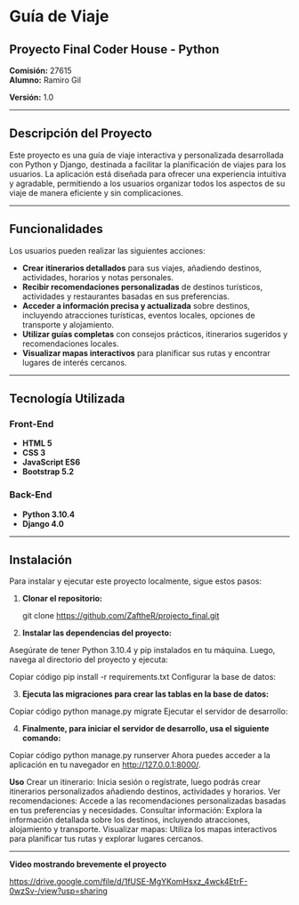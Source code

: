 # Guía de Viaje

## Proyecto Final Coder House - Python  
**Comisión:** 27615  
**Alumno:** Ramiro Gil

**Versión:** 1.0  

---

## Descripción del Proyecto

Este proyecto es una guía de viaje interactiva y personalizada desarrollada con Python y Django, destinada a facilitar la planificación de viajes para los usuarios. La aplicación está diseñada para ofrecer una experiencia intuitiva y agradable, permitiendo a los usuarios organizar todos los aspectos de su viaje de manera eficiente y sin complicaciones.

---

## Funcionalidades

Los usuarios pueden realizar las siguientes acciones:

- **Crear itinerarios detallados** para sus viajes, añadiendo destinos, actividades, horarios y notas personales.
- **Recibir recomendaciones personalizadas** de destinos turísticos, actividades y restaurantes basadas en sus preferencias.
- **Acceder a información precisa y actualizada** sobre destinos, incluyendo atracciones turísticas, eventos locales, opciones de transporte y alojamiento.
- **Utilizar guías completas** con consejos prácticos, itinerarios sugeridos y recomendaciones locales.
- **Visualizar mapas interactivos** para planificar sus rutas y encontrar lugares de interés cercanos.

---

## Tecnología Utilizada

### Front-End

- **HTML 5**
- **CSS 3**
- **JavaScript ES6**
- **Bootstrap 5.2**

### Back-End

- **Python 3.10.4**
- **Django 4.0**

---

## Instalación

Para instalar y ejecutar este proyecto localmente, sigue estos pasos:

1. **Clonar el repositorio:**

   git clone https://github.com/ZaftheR/projecto_final.git

2. **Instalar las dependencias del proyecto:**

Asegúrate de tener Python 3.10.4 y pip instalados en tu máquina. Luego, navega al directorio del proyecto y ejecuta:

Copiar código
pip install -r requirements.txt
Configurar la base de datos:

3. **Ejecuta las migraciones para crear las tablas en la base de datos:**

Copiar código
python manage.py migrate
Ejecutar el servidor de desarrollo:

4. **Finalmente, para iniciar el servidor de desarrollo, usa el siguiente comando:**

Copiar código
python manage.py runserver
Ahora puedes acceder a la aplicación en tu navegador en http://127.0.0.1:8000/.

**Uso**
Crear un itinerario: Inicia sesión o regístrate, luego podrás crear itinerarios personalizados añadiendo destinos, actividades y horarios.
Ver recomendaciones: Accede a las recomendaciones personalizadas basadas en tus preferencias y necesidades.
Consultar información: Explora la información detallada sobre los destinos, incluyendo atracciones, alojamiento y transporte.
Visualizar mapas: Utiliza los mapas interactivos para planificar tus rutas y explorar lugares cercanos.

---

**Video mostrando brevemente el proyecto**

https://drive.google.com/file/d/1fUSE-MgYKomHsxz_4wck4EtrF-0wzSv-/view?usp=sharing
   
